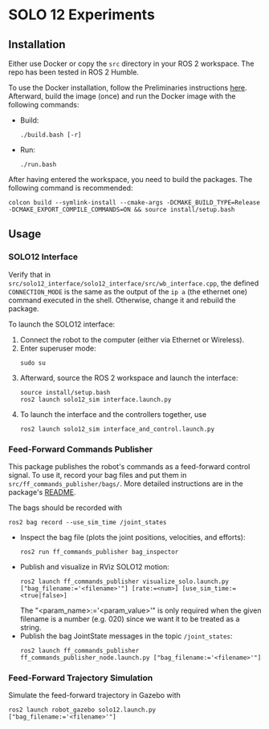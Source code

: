 # SOLO 12 Experiments

## Installation

Either use Docker or copy the `src` directory in your ROS 2 workspace. The repo has been tested in ROS 2 Humble.

To use the Docker installation, follow the Preliminaries instructions [here](https://github.com/ddebenedittis/docker_ros_nvidia?tab=readme-ov-file#preliminaries). Afterward, build the image (once) and run the Docker image with the following commands:
- Build:
    ```shell
    ./build.bash [-r]
    ```
- Run:
    ```shell
    ./run.bash
    ```

After having entered the workspace, you need to build the packages. The following command is recommended:
```shell
colcon build --symlink-install --cmake-args -DCMAKE_BUILD_TYPE=Release -DCMAKE_EXPORT_COMPILE_COMMANDS=ON && source install/setup.bash
```

## Usage

### SOLO12 Interface

Verify that in `src/solo12_interface/solo12_interface/src/wb_interface.cpp`, the defined `CONNECTION_MODE` is the same as the output of the `ip a` (the ethernet one) command executed in the shell. Otherwise, change it and rebuild the package.

To launch the SOLO12 interface:
1. Connect the robot to the computer (either via Ethernet or Wireless).
2. Enter superuser mode:
    ```shell
    sudo su
    ```
3. Afterward, source the ROS 2 workspace and launch the interface:
    ```shell
    source install/setup.bash
    ros2 launch solo12_sim interface.launch.py
    ```
4. To launch the interface and the controllers together, use
    ```shell
    ros2 launch solo12_sim interface_and_control.launch.py
    ```

### Feed-Forward Commands Publisher

This package publishes the robot's commands as a feed-forward control signal.
To use it, record your bag files and put them in `src/ff_commands_publisher/bags/`.
More detailed instructions are in the package's [README]((src/ff_commands_publisher/README.md)).

The bags should be recorded with
```shell
ros2 bag record --use_sim_time /joint_states
```

- Inspect the bag file (plots the joint positions, velocities, and efforts):
    ```shell
    ros2 run ff_commands_publisher bag_inspector
    ```
- Publish and visualize in RViz SOLO12 motion:
    ```shell
    ros2 launch ff_commands_publisher visualize_solo.launch.py ["bag_filename:='<filename>'"] [rate:=<num>] [use_sim_time:=<true|false>]
    ```
    The "<param_name>:='<param_value>'" is only required when the given filename is a number (e.g. 020) since we want it to be treated as a string.
- Publish the bag JointState messages in the topic `/joint_states`:
    ```shell
    ros2 launch ff_commands_publisher ff_commands_publisher_node.launch.py ["bag_filename:='<filename>'"]
    ```

### Feed-Forward Trajectory Simulation

Simulate the feed-forward trajectory in Gazebo with
```shell
ros2 launch robot_gazebo solo12.launch.py ["bag_filename:='<filename>'"]
```
